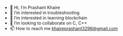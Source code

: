 - 👋 Hi, I’m Prashant Khaire
- 👀 I’m interested in troubleshooting 
- 🌱 I’m interested in learning blockchain
- 💞️ I’m looking to collaborate on C, C++
- 📫 How to reach me khaireprashant3296@gmail.com

<!---
pkhaire-nets/pkhaire-nets is a ✨ special ✨ repository because its `README.md` (this file) appears on your GitHub profile.
You can click the Preview link to take a look at your changes.
--->
